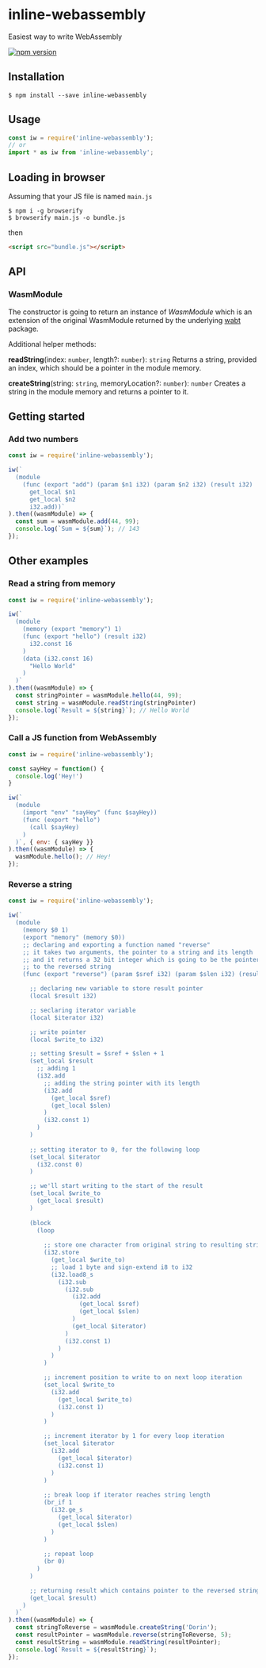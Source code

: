 # inline-webassembly
Easiest way to write WebAssembly

[![npm version](https://badge.fury.io/js/inline-webassembly.svg)](https://badge.fury.io/js/inline-webassembly)


## Installation

```shell
$ npm install --save inline-webassembly
```

## Usage

```js
const iw = require('inline-webassembly');
// or
import * as iw from 'inline-webassembly';
```

## Loading in browser
Assuming that your JS file is named `main.js`
```shell
$ npm i -g browserify
$ browserify main.js -o bundle.js
```
then
```html
<script src="bundle.js"></script>
```

## API

### WasmModule

The constructor is going to return an instance of *WasmModule* which is an extension of the original WasmModule returned by the underlying <a href="https://www.npmjs.com/package/wabt">wabt</a> package.

Additional helper methods:

 **readString**(index: `number`, length?: `number`): `string`
 Returns a string, provided an index, which should be a pointer in the module memory. 

 **createString**(string: `string`, memoryLocation?: `number`): `number`
 Creates a string in the module memory and returns a pointer to it.

## Getting started

### Add two numbers

```js
const iw = require('inline-webassembly');

iw(`
  (module
    (func (export "add") (param $n1 i32) (param $n2 i32) (result i32)
      get_local $n1
      get_local $n2
      i32.add))`
).then((wasmModule) => {
  const sum = wasmModule.add(44, 99);
  console.log(`Sum = ${sum}`); // 143
});
```

## Other examples

### Read a string from memory

```js
const iw = require('inline-webassembly');

iw(`
  (module
    (memory (export "memory") 1)
    (func (export "hello") (result i32)
      i32.const 16
    )
    (data (i32.const 16)
      "Hello World"
    )
  )`
).then((wasmModule) => {
  const stringPointer = wasmModule.hello(44, 99);
  const string = wasmModule.readString(stringPointer)
  console.log(`Result = ${string}`); // Hello World
});
```

### Call a JS function from WebAssembly

```js
const iw = require('inline-webassembly');

const sayHey = function() {
  console.log('Hey!')
}

iw(`
  (module
    (import "env" "sayHey" (func $sayHey))
    (func (export "hello")
      (call $sayHey)
    )
  )`, { env: { sayHey }}
).then((wasmModule) => {
  wasmModule.hello(); // Hey!
});
```

### Reverse a string

```js
const iw = require('inline-webassembly');

iw(`
  (module
    (memory $0 1)
    (export "memory" (memory $0))
    ;; declaring and exporting a function named "reverse"
    ;; it takes two arguments, the pointer to a string and its length
    ;; and it returns a 32 bit integer which is going to be the pointer
    ;; to the reversed string
    (func (export "reverse") (param $sref i32) (param $slen i32) (result i32)

      ;; declaring new variable to store result pointer
      (local $result i32)

      ;; seclaring iterator variable
      (local $iterator i32)

      ;; write pointer
      (local $write_to i32)

      ;; setting $result = $sref + $slen + 1
      (set_local $result
        ;; adding 1
        (i32.add
          ;; adding the string pointer with its length
          (i32.add
            (get_local $sref)
            (get_local $slen)
          )
          (i32.const 1)
        )
      )
      
      ;; setting iterator to 0, for the following loop
      (set_local $iterator
        (i32.const 0)  
      )

      ;; we'll start writing to the start of the result
      (set_local $write_to
        (get_local $result)  
      )
        
      (block
        (loop
          
          ;; store one character from original string to resulting string
          (i32.store
            (get_local $write_to)
            ;; load 1 byte and sign-extend i8 to i32
            (i32.load8_s
              (i32.sub
                (i32.sub
                  (i32.add
                    (get_local $sref)
                    (get_local $slen)
                  )
                  (get_local $iterator)
                )
                (i32.const 1)
              )
            )  
          )

          ;; increment position to write to on next loop iteration
          (set_local $write_to
            (i32.add
              (get_local $write_to)
              (i32.const 1)  
            )  
          )

          ;; increment iterator by 1 for every loop iteration
          (set_local $iterator
            (i32.add
              (get_local $iterator)
              (i32.const 1)  
            )  
          )
          
          ;; break loop if iterator reaches string length
          (br_if 1
            (i32.ge_s
              (get_local $iterator)
              (get_local $slen)
            )
          )
          
          ;; repeat loop
          (br 0)
        )
      )

      ;; returning result which contains pointer to the reversed string
      (get_local $result)
    )
  )`
).then((wasmModule) => {
  const stringToReverse = wasmModule.createString('Dorin');
  const resultPointer = wasmModule.reverse(stringToReverse, 5);
  const resultString = wasmModule.readString(resultPointer);
  console.log(`Result = ${resultString}`);
});
```